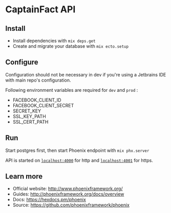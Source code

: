# CaptainFact API

## Install

  * Install dependencies with `mix deps.get`
  * Create and migrate your database with `mix ecto.setup`
  
## Configure

Configuration should not be necessary in dev if you're using a Jetbrains IDE with main repo's
configuration.

Following environment variables are required for `dev` and `prod` :

* FACEBOOK_CLIENT_ID
* FACEBOOK_CLIENT_SECRET
* SECRET_KEY
* SSL_KEY_PATH
* SSL_CERT_PATH
  
## Run

Start postgres first, then start Phoenix endpoint with `mix phx.server`

API is started on [`localhost:4000`](http://localhost:4000) for http and
[`localhost:4001`](http://localhost:4001) for https.


## Learn more

  * Official website: http://www.phoenixframework.org/
  * Guides: http://phoenixframework.org/docs/overview
  * Docs: https://hexdocs.pm/phoenix
  * Source: https://github.com/phoenixframework/phoenix
